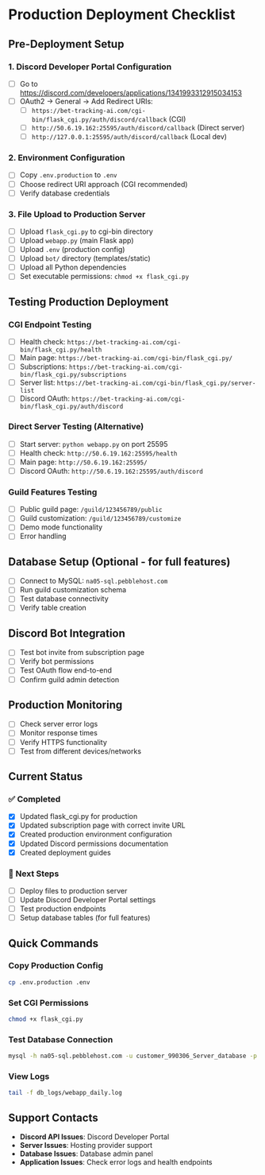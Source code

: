 # Production Deployment Checklist

## Pre-Deployment Setup

### 1. Discord Developer Portal Configuration
- [ ] Go to https://discord.com/developers/applications/1341993312915034153
- [ ] OAuth2 → General → Add Redirect URIs:
  - [ ] `https://bet-tracking-ai.com/cgi-bin/flask_cgi.py/auth/discord/callback` (CGI)
  - [ ] `http://50.6.19.162:25595/auth/discord/callback` (Direct server)
  - [ ] `http://127.0.0.1:25595/auth/discord/callback` (Local dev)

### 2. Environment Configuration
- [ ] Copy `.env.production` to `.env`
- [ ] Choose redirect URI approach (CGI recommended)
- [ ] Verify database credentials

### 3. File Upload to Production Server
- [ ] Upload `flask_cgi.py` to cgi-bin directory
- [ ] Upload `webapp.py` (main Flask app)
- [ ] Upload `.env` (production config)
- [ ] Upload `bot/` directory (templates/static)
- [ ] Upload all Python dependencies
- [ ] Set executable permissions: `chmod +x flask_cgi.py`

## Testing Production Deployment

### CGI Endpoint Testing
- [ ] Health check: `https://bet-tracking-ai.com/cgi-bin/flask_cgi.py/health`
- [ ] Main page: `https://bet-tracking-ai.com/cgi-bin/flask_cgi.py/`
- [ ] Subscriptions: `https://bet-tracking-ai.com/cgi-bin/flask_cgi.py/subscriptions`
- [ ] Server list: `https://bet-tracking-ai.com/cgi-bin/flask_cgi.py/server-list`
- [ ] Discord OAuth: `https://bet-tracking-ai.com/cgi-bin/flask_cgi.py/auth/discord`

### Direct Server Testing (Alternative)
- [ ] Start server: `python webapp.py` on port 25595
- [ ] Health check: `http://50.6.19.162:25595/health`
- [ ] Main page: `http://50.6.19.162:25595/`
- [ ] Discord OAuth: `http://50.6.19.162:25595/auth/discord`

### Guild Features Testing
- [ ] Public guild page: `/guild/123456789/public`
- [ ] Guild customization: `/guild/123456789/customize`
- [ ] Demo mode functionality
- [ ] Error handling

## Database Setup (Optional - for full features)

- [ ] Connect to MySQL: `na05-sql.pebblehost.com`
- [ ] Run guild customization schema
- [ ] Test database connectivity
- [ ] Verify table creation

## Discord Bot Integration

- [ ] Test bot invite from subscription page
- [ ] Verify bot permissions
- [ ] Test OAuth flow end-to-end
- [ ] Confirm guild admin detection

## Production Monitoring

- [ ] Check server error logs
- [ ] Monitor response times
- [ ] Verify HTTPS functionality
- [ ] Test from different devices/networks

## Current Status

### ✅ Completed
- [x] Updated flask_cgi.py for production
- [x] Updated subscription page with correct invite URL
- [x] Created production environment configuration
- [x] Updated Discord permissions documentation
- [x] Created deployment guides

### 🔄 Next Steps
- [ ] Deploy files to production server
- [ ] Update Discord Developer Portal settings
- [ ] Test production endpoints
- [ ] Setup database tables (for full features)

## Quick Commands

### Copy Production Config
```bash
cp .env.production .env
```

### Set CGI Permissions
```bash
chmod +x flask_cgi.py
```

### Test Database Connection
```bash
mysql -h na05-sql.pebblehost.com -u customer_990306_Server_database -p
```

### View Logs
```bash
tail -f db_logs/webapp_daily.log
```

## Support Contacts

- **Discord API Issues**: Discord Developer Portal
- **Server Issues**: Hosting provider support
- **Database Issues**: Database admin panel
- **Application Issues**: Check error logs and health endpoints
